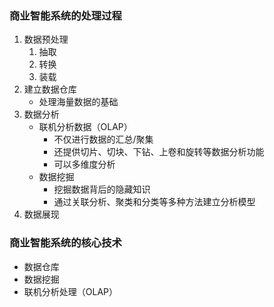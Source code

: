 ### 商业智能系统的处理过程
1. 数据预处理
	1. 抽取
	2. 转换
	3. 装载
2. 建立数据仓库
	* 处理海量数据的基础
3. 数据分析
	* 联机分析数据（OLAP）
		* 不仅进行数据的汇总/聚集
		* 还提供切片、切块、下钻、上卷和旋转等数据分析功能
		* 可以多维度分析
	* 数据挖掘
		* 挖掘数据背后的隐藏知识
		* 通过关联分析、聚类和分类等多种方法建立分析模型
4. 数据展现
### 商业智能系统的核心技术
* 数据仓库
* 数据挖掘
* 联机分析处理（OLAP）
